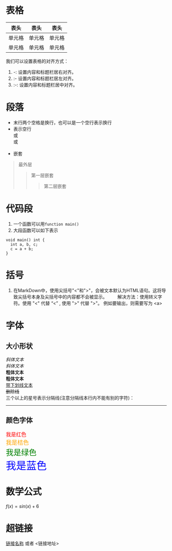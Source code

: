 # 表格
|  表头   | 表头  | 表头  |
|  ----  | ----  | ----  |
| 单元格  | 单元格 | 单元格 |
| 单元格  | 单元格 | 单元格 |

我们可以设置表格的对齐方式：

1. -: 设置内容和标题栏居右对齐。
2. :- 设置内容和标题栏居左对齐。
3. :-: 设置内容和标题栏居中对齐。

# 段落
 - 末行两个空格是换行，也可以是一个空行表示换行
 - 表示空行
   <br>或<br/>或<br><br/>
 - 嵌套
 > 最外层
 > > 第一层嵌套
 > > > 第二层嵌套

# 代码段
1. 一个函数可以用`function main()`
2. 大段函数可以如下表示
```
void main() int {
  int a, b, c;
  c = a + b;
}
```

# 括号
1. 在MarkDown中，使用尖括号"<"和">"，会被文本默认为HTML语句。这将导致尖括号本身及尖括号中的内容都不会被显示。
　　解决方法：使用转义字符。使用 "&lt;" 代替 “<” , 使用 "&gt;" 代替 ">"。 例如要输出<a>，则需要写为 &lt;a&gt;


# 字体
## 大小形状
*斜体文本*  
_斜体文本_  
**粗体文本**  
__粗体文本__  
<u>带下划线文本</u>  
~~删除线~~  
三个以上的星号表示分隔线(注意分隔线本行内不能有别的字符)：
***


## 颜色字体
<font color=red size=3 face="微软雅黑">我是红色</font>  
<font color=orange size=4 face="宋体">我是桔色</font>  
<font color=green size=5 face="幼圆">我是绿色</font>  
<font color=blue size=6 face="楷体">我是蓝色</font>

# 数学公式
$f(x)= sin(x) +6$

# 超链接
[链接名称](链接地址) 或者 <链接地址> 

